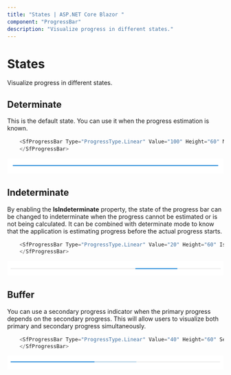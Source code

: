 ```yaml
---
title: "States | ASP.NET Core Blazor "
component: "ProgressBar"
description: "Visualize progress in different states."
---
```


# States

Visualize progress in different states.

## Determinate

<!-- markdownlint-disable MD033 -->

This is the default state. You can use it when the progress estimation is known.

```csharp
    <SfProgressBar Type="ProgressType.Linear" Value="100" Height="60" Minimum="0" Maximum="100">
    </SfProgressBar>
```

![progress bar](images/determinate.png)

## Indeterminate

By enabling the **IsIndeterminate** property, the state of the progress bar can be changed to indeterminate when the progress cannot be estimated or is not being calculated. It can be combined with determinate mode to know that the application is estimating progress before the actual progress starts.

```csharp
    <SfProgressBar Type="ProgressType.Linear" Value="20" Height="60" IsIndeterminate="true" Minimum="0" Maximum="100">
    </SfProgressBar>
```

![progress bar](images/indeterminate.png)

## Buffer

<!-- markdownlint-disable MD033 -->
You can use a secondary progress indicator when the primary progress depends on the secondary progress. This will allow users to visualize both primary and secondary progress simultaneously.

```csharp
    <SfProgressBar Type="ProgressType.Linear" Value="40" Height="60" SecondaryProgress="60" Minimum="0" Maximum="100">
    </SfProgressBar>
```

![progress bar](images/buffer.png)

